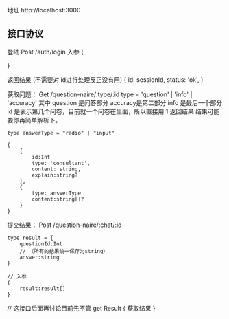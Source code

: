 地址 http://localhost:3000

## 接口协议

登陆 Post /auth/login 入参 {

}

返回结果 (不需要对 id进行处理反正没有用) { id: sessionId, status: 'ok', }

获取问题： Get /question-naire/:type/:id type = 'question' | 'info' | 'accuracy' 其中
question 是问答部分 accuracy是第二部分 info 是最后一个部分 id 是表示第几个问卷，目前就一个问卷在里面，所以直接用 1 返回结果
结果可能要你再简单解析下。

```
type answerType = "radio" | "input" 

{
    {
        id:Int
        type: 'consultant',
        content: string,
        explain:string?
    },
    {
        type: answerType
        content:string[]?
    }
}
```

提交结果： Post /question-naire/:chat/:id

```
type result = {
    questionId:Int
    // （所有的结果统一保存为string）
    answer:string
}

// 入参
{
    result:result[]
}
```

// 这接口后面再讨论目前先不管 get Result { 获取结果 }
